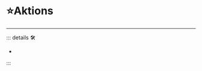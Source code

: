 # ⭐<labor>Aktions</labor>

---

<!-- =================================================== -->
<!-- =================================================== -->
<!-- =================================================== -->
<!-- =================================================== -->
<!-- =================================================== -->
::: details 🛠

-

:::
